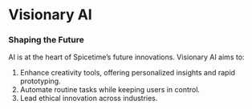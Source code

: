 # Visionary AI

### Shaping the Future

AI is at the heart of Spicetime’s future innovations. Visionary AI aims to:

1. Enhance creativity tools, offering personalized insights and rapid prototyping.
2. Automate routine tasks while keeping users in control.
3. Lead ethical innovation across industries.